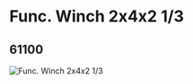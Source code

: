 # Func. Winch 2x4x2 1/3
## 61100
![Func. Winch 2x4x2 1/3](https://lc-www-live-s.legocdn.com/media/bricks/5/2/4521531.jpg)